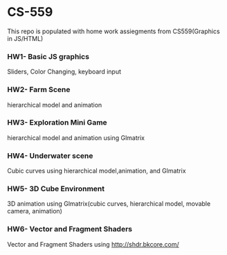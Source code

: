 # CS-559
This repo is populated with home work assiegments from CS559(Graphics in JS/HTML)
### HW1- Basic JS graphics
Sliders, Color Changing, keyboard input
### HW2- Farm Scene
hierarchical model and animation 
### HW3- Exploration Mini Game
hierarchical model and animation using Glmatrix
### HW4- Underwater scene
Cubic curves using hierarchical model,animation, and Glmatrix
### HW5- 3D Cube Environment
3D animation using Glmatrix(cubic curves, hierarchical model, movable camera, animation)
### HW6- Vector and Fragment Shaders 
Vector and Fragment Shaders using http://shdr.bkcore.com/

